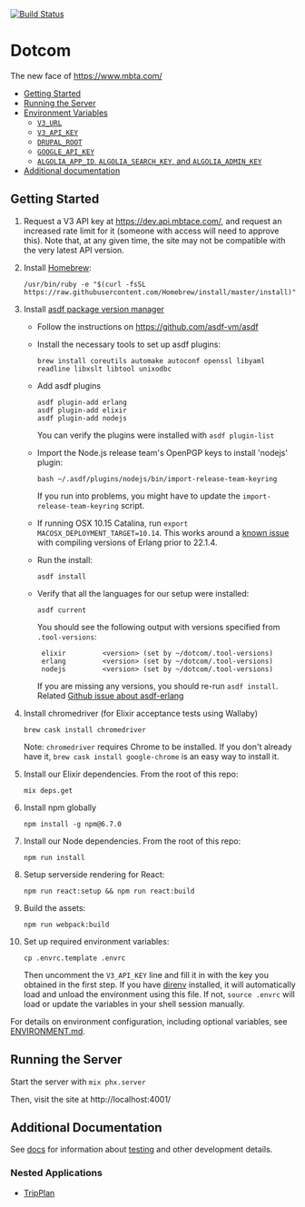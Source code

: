 [![Build Status](https://semaphoreci.com/api/v1/mbta/dotcom/branches/master/badge.svg)](https://semaphoreci.com/mbta/dotcom)

# Dotcom

The new face of https://www.mbta.com/

- [Getting Started](#getting-started)
- [Running the Server](#running-the-server)
- [Environment Variables](docs/ENVIRONMENT.md)
    - [`V3_URL`](docs/ENVIRONMENT.md#v3_url)
    - [`V3_API_KEY`](docs/ENVIRONMENT.md#v3_api_key)
    - [`DRUPAL_ROOT`](docs/ENVIRONMENT.md#drupal_root)
    - [`GOOGLE_API_KEY`](docs/ENVIRONMENT.md#google_api_key)
    - [`ALGOLIA_APP_ID`, `ALGOLIA_SEARCH_KEY`, and `ALGOLIA_ADMIN_KEY`](docs/ENVIRONMENT.md#algolia_app_id-algolia_search_key-and-algolia_admin_key)
- [Additional documentation](#additional-documentation)

## Getting Started

1. Request a V3 API key at https://dev.api.mbtace.com/, and request an increased
rate limit for it (someone with access will need to approve this). Note that, at
any given time, the site may not be compatible with the very latest API version.

1. Install [Homebrew](https://docs.brew.sh/Installation.html):
    ```
    /usr/bin/ruby -e "$(curl -fsSL https://raw.githubusercontent.com/Homebrew/install/master/install)"
    ```

1. Install [asdf package version manager](https://github.com/asdf-vm/asdf)
   * Follow the instructions on https://github.com/asdf-vm/asdf
   * Install the necessary tools to set up asdf plugins:

     ```
     brew install coreutils automake autoconf openssl libyaml readline libxslt libtool unixodbc
     ```

   * Add asdf plugins

     ```
     asdf plugin-add erlang
     asdf plugin-add elixir
     asdf plugin-add nodejs
     ```
     You can verify the plugins were installed with `asdf plugin-list`

   * Import the Node.js release team's OpenPGP keys to install 'nodejs' plugin:

     ```
     bash ~/.asdf/plugins/nodejs/bin/import-release-team-keyring
     ```

     If you run into problems, you might have to update the `import-release-team-keyring` script.

   * If running OSX 10.15 Catalina, run `export MACOSX_DEPLOYMENT_TARGET=10.14`.
     This works around a [known issue](https://github.com/asdf-vm/asdf-erlang/issues/116)
     with compiling versions of Erlang prior to 22.1.4.

   * Run the install:

     ```
     asdf install
     ```

   * Verify that all the languages for our setup were installed:

     ```
     asdf current
     ```

     You should see the following output with versions specified from `.tool-versions`:

     ```
      elixir         <version> (set by ~/dotcom/.tool-versions)
      erlang         <version> (set by ~/dotcom/.tool-versions)
      nodejs         <version> (set by ~/dotcom/.tool-versions)
     ```

     If you are missing any versions, you should re-run `asdf install`. Related [Github issue about asdf-erlang](https://github.com/asdf-vm/asdf-erlang/issues/57)

1. Install chromedriver (for Elixir acceptance tests using Wallaby)
    ```
    brew cask install chromedriver
    ```
   Note: `chromedriver` requires Chrome to be installed. If you don't already
   have it, `brew cask install google-chrome` is an easy way to install it.

1. Install our Elixir dependencies. From the root of this repo:
    ```
    mix deps.get
    ```

1. Install npm globally
   ```
   npm install -g npm@6.7.0
   ```

1. Install our Node dependencies. From the root of this repo:
    ```
    npm run install
    ```

1. Setup serverside rendering for React:
    ```
    npm run react:setup && npm run react:build
    ```

1.  Build the assets:
    ```
    npm run webpack:build
    ```

1. Set up required environment variables:
    ```
    cp .envrc.template .envrc
    ```
   Then uncomment the `V3_API_KEY` line and fill it in with the key you obtained
   in the first step. If you have [direnv] installed, it will automatically load
   and unload the environment using this file. If not, `source .envrc` will load
   or update the variables in your shell session manually.

[direnv]: https://github.com/direnv/direnv

For details on environment configuration, including optional variables, see
[ENVIRONMENT.md](docs/ENVIRONMENT.md).

## Running the Server

Start the server with `mix phx.server`

Then, visit the site at http://localhost:4001/

## Additional Documentation

See [docs](docs) for information about [testing](docs/TESTING.md) and other development details.

### Nested Applications

- [TripPlan](apps/trip_plan/README.md)
